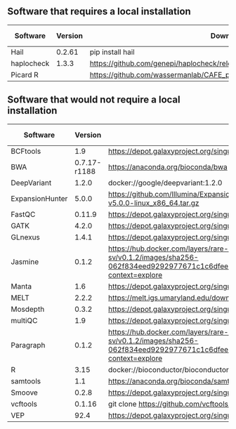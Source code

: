 ## Software that requires a local installation

|Software	| Version	| Download	| Documentation	| Installation method |
| ------------- | ------------- |------------- | ------------- | ------------- |
|	Hail	|	0.2.61	|	pip install hail	|	https://hail.is/	|	Conda	|
|	haplocheck	|	1.3.3	|	https://github.com/genepi/haplocheck/releases/download/v1.3.3/haplocheck.zip	|	https://github.com/genepi/haplocheck	|	Direct	|
|	Picard R	|		|	https://github.com/wassermanlab/CAFE_pipeline/blob/main/singularity/picard_r.def	|		|	Singularity	|

## Software that would not require a local installation

|Software	| Version	| Download	| Documentation	| Installation method |
| ------------- | ------------- |------------- | ------------- | ------------- |
|	BCFtools	|	1.9	|	https://depot.galaxyproject.org/singularity/bcftools%3A1.9--ha228f0b_4	|	https://samtools.github.io/bcftools/bcftools.html	|	Singularity	|
|	BWA	|	0.7.17-r1188	|	https://anaconda.org/bioconda/bwa	|	https://github.com/lh3/bwa	|	Conda	|
|	DeepVariant	|	1.2.0	|	docker://google/deepvariant:1.2.0	|	https://github.com/google/deepvariant	|	Singularity	|
|	ExpansionHunter	|	5.0.0	|	https://github.com/Illumina/ExpansionHunter/releases/download/v5.0.0/ExpansionHunter-v5.0.0-linux_x86_64.tar.gz	|	https://github.com/Illumina/ExpansionHunter/blob/master/docs/01_Introduction.md	|	Direct	|
|	FastQC	|	0.11.9	|	https://depot.galaxyproject.org/singularity/fastqc%3A0.11.9--hdfd78af_1	|	https://www.bioinformatics.babraham.ac.uk/projects/fastqc/	|	Singularity	|
|	GATK	|	4.2.0	|	https://depot.galaxyproject.org/singularity/gatk4%3A4.2.0.0--0	|	https://gatk.broadinstitute.org/hc/en-us	|	Singularity	|
|	GLnexus	|	1.4.1	|	https://depot.galaxyproject.org/singularity/glnexus%3A1.4.1--h40d77a6_0	|	https://github.com/dnanexus-rnd/Glnexus	|	Singularity	|
|	Jasmine	|	0.1.2	|	https://hub.docker.com/layers/rare-disease-sv/brentp/rare-disease-sv/v0.1.2/images/sha256-062f834eed9292977671c1c6dfeed938ef1b44b6836a63038eb9da6c38e3d5e2?context=explore	|	https://github.com/mkirsche/Jasmine	|	Docker	|
|	Manta	|	1.6	|	https://depot.galaxyproject.org/singularity/manta%3A1.6.0--py27_0	|	https://github.com/Illumina/manta	|	Singularity	|
|	MELT	|	2.2.2	|	https://melt.igs.umaryland.edu/downloads.php	|	https://melt.igs.umaryland.edu/manual.php	|	Direct	|
|	Mosdepth	|	0.3.2	|	https://depot.galaxyproject.org/singularity/mosdepth%3A0.3.2--h01d7912_0	|	https://github.com/brentp/mosdepth	|	Singularity	|
|	multiQC	|	1.9	|	https://depot.galaxyproject.org/singularity/multiqc%3A1.9--py_1	|	https://multiqc.info	|	Singularity	|
|	Paragraph	|	0.1.2	|	https://hub.docker.com/layers/rare-disease-sv/brentp/rare-disease-sv/v0.1.2/images/sha256-062f834eed9292977671c1c6dfeed938ef1b44b6836a63038eb9da6c38e3d5e2?context=explore	|	https://github.com/Illumina/paragraph	|	Docker	|
|	R	|	3.15	|	docker://bioconductor/bioconductor_docker:RELEASE_3_15	|	https://www.r-project.org	|	Docker	|
|	samtools	|	1.1	|	https://anaconda.org/bioconda/samtools	|	http://www.htslib.org	|	Conda	|
|	Smoove	|	0.2.8	|	https://depot.galaxyproject.org/singularity/smoove%3A0.2.8--h9ee0642_0	|	https://github.com/brentp/smoove	|	Singularity	|
|	vcftools	|	0.1.16	|	git clone https://github.com/vcftools/vcftools.git	|	https://vcftools.github.io/downloads.html	|	Direct	|
|	VEP	|	92.4	|	https://depot.galaxyproject.org/singularity/ensembl-vep%3A92.4--htslib1.7_0	|	https://uswest.ensembl.org/info/docs/tools/vep/script/index.html	|	Singularity	|
